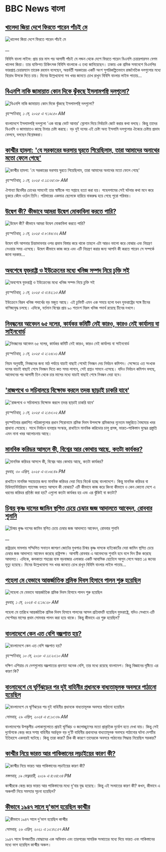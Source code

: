 # BBC News বাংলা## [খালেদা জিয়া দেশে ফিরতে পারেন পাঁচই মে](https://www.bbc.co.uk/bengali/live/cx2yv021nxvt?at_campaign=githubrss)![খালেদা জিয়া দেশে ফিরতে পারেন পাঁচই মে](https://ichef.bbci.co.uk/ace/standard/240/cpsprodpb/e52e/live/20026e00-2698-11f0-b26b-ab62c890638b.jpg)__বিবিসি বাংলা লাইভ: প্রায় চার মাস পর আগামী পাঁচই মে লন্ডন থেকে দেশে ফিরতে পারেন বিএনপি চেয়ারপারসন বেগম খালেদা জিয়া। তার ব্যক্তিগত চিকিৎসক বিবিসি বাংলাকে এ তথ্য জানিয়েছেন। ঢাকায় এক শ্রমিক সমাবেশে বিএনপির ভারপ্রাপ্ত চেয়ারম্যান তারেক রহমান বলেছেন, অন্তর্বর্তী সরকারের একটি অংশ সুপরিকল্পিতভাবে রাজনৈতিক দলগুলোর মধ্যে বিরোধ উসকে দিতে চায়। দিনের উল্লেখযোগ্য সব খবর জানতে চোখ রাখুন বিবিসি বাংলার লাইভ পাতায়...## [বিএনপি নাকি জামায়াত কোন দিকে ঝুঁকছে ইসলামপন্থি দলগুলো?](https://www.bbc.com/bengali/articles/c0jzl2pwn06o?at_campaign=githubrss)![বিএনপি নাকি জামায়াত কোন দিকে ঝুঁকছে ইসলামপন্থি দলগুলো?](https://ichef.bbci.co.uk/ace/standard/240/cpsprodpb/6a4a/live/7197ab50-265b-11f0-8c66-ebf25fc2cfef.jpg)_বৃহস্পতিবার, ১ মে, ২০২৫ এ ৭:১৯:৫০ AM_বাংলাদেশে ইসলামপন্থি দলগুলো 'এক বাক্সে ভোট আনার' স্লোগান দিয়ে নির্বাচনি জোট করার কথা বলছে। কিন্তু তাদের বিএনপি ও জামায়াতও কাছে টানার চেষ্টা করছে। বড় দুই দলের এই চেষ্টা অন্য ইসলামি দলগুলোর ঐক্যের চেষ্টায় প্রভাব ফেলবে, বলছেন বিশ্লেষকরা।## [কাশ্মীর হামলা: 'যে সরকারের ভরসায় ঘুরতে গিয়েছিলাম, তারা আমাদের অনাথের মতো ফেলে গেছে'](https://www.bbc.com/bengali/articles/cj0z64jdj2mo?at_campaign=githubrss)![কাশ্মীর হামলা: 'যে সরকারের ভরসায় ঘুরতে গিয়েছিলাম, তারা আমাদের অনাথের মতো ফেলে গেছে'](https://ichef.bbci.co.uk/ace/standard/240/cpsprodpb/256f/live/ed996830-266d-11f0-8c66-ebf25fc2cfef.jpg)_বৃহস্পতিবার, ১ মে, ২০২৫ এ ১১:৩৫:৩৮ AM_ঐশান্যা দ্বিবেদীর চোখের সামনেই তার স্বামীকে গত সপ্তাহে হত্যা করা হয়। পহেলগামের সেই ঘটনার কথা মনে করে ডুকরে কেঁদে ওঠেন তিনি। পরিবারের একমাত্র ছেলেকে হারিয়ে বাকরুদ্ধ হয়ে গেছে পুরো পরিবার।## [উদ্বেগ কী? কীভাবে আমরা উদ্বেগ মোকাবিলা করতে পারি?](https://www.bbc.com/bengali/articles/cn5x36x405vo?at_campaign=githubrss)![উদ্বেগ কী? কীভাবে আমরা উদ্বেগ মোকাবিলা করতে পারি?](https://ichef.bbci.co.uk/ace/standard/240/cpsprodpb/c61d/live/9b04f970-21bf-11f0-9060-674316cb3a1f.jpg)_বৃহস্পতিবার, ১ মে, ২০২৫ এ ৮:৪৬:৩২ AM_উদ্বেগ যদি আপনার চিন্তাভাবনার ওপর প্রভাব বিস্তার করে থাকে তাহলে এটা আরও ভালো করে বোঝার এবং নিয়ন্ত্রণ নেওয়ার সময় এসেছে। উদ্বেগ কীভাবে কাজ করে এবং এটি নিয়ন্ত্রণ করার জন্য আপনি কী করতে পারেন সে সম্পর্কে জানা দরকার...## [অবশেষে যুক্তরাষ্ট্র ও ইউক্রেনের মধ্যে খনিজ সম্পদ নিয়ে চুক্তি সই](https://www.bbc.com/bengali/articles/crld7yjp916o?at_campaign=githubrss)![অবশেষে যুক্তরাষ্ট্র ও ইউক্রেনের মধ্যে খনিজ সম্পদ নিয়ে চুক্তি সই](https://ichef.bbci.co.uk/ace/standard/240/cpsprodpb/5d73/live/ed653aa0-2632-11f0-8f57-b7237f6a66e6.jpg)_বৃহস্পতিবার, ১ মে, ২০২৫ এ ৩:৪২:১৩ AM_ইউক্রেনে বিরল খনিজ পদার্থের বড় মজুত আছে। এই চুক্তিটি এমন এক সময়ে হলো যখন যুক্তরাষ্ট্রের সঙ্গে চীনের বাণিজ্যযুদ্ধ চলছে। এদিকে, বর্তমান বিশ্বের প্রায় ৯০ শতাংশ বিরল খনিজ পদার্থ রয়েছে চীনের দখলে।## [নিবন্ধনের আবেদন ৬৫ দলের, কার্যকর কমিটি নেই কারও, কারও নেই কার্যালয় বা সাইনবোর্ড](https://www.bbc.com/bengali/articles/cpq78yd4jwvo?at_campaign=githubrss)![নিবন্ধনের আবেদন ৬৫ দলের, কার্যকর কমিটি নেই কারও, কারও নেই কার্যালয় বা সাইনবোর্ড](https://ichef.bbci.co.uk/ace/standard/240/cpsprodpb/8b80/live/1be76ff0-25c6-11f0-8f57-b7237f6a66e6.jpg)_বৃহস্পতিবার, ১ মে, ২০২৫ এ ২:২৬:০১ AM_নিয়ম অনুযায়ী, নিবন্ধনের জন্য মাঠ পর্যায়ে যাচাই বাছাই শেষেই নিবন্ধন দেয় নির্বাচন কমিশন। সেক্ষেত্রে এত সংখ্যক দলের যাচাই বাছাই শেষে নিবন্ধন দিতে কত সময় লাগবে, সেই প্রশ্নও সামনে এসেছে। যদিও নির্বাচন কমিশন বলছে, আবেদনের পর আগামী তিন থেকে চার মাসের মধ্যে যাচাই বাছাই শেষে নিবন্ধন দেয়া হবে।## ['রাজপথে ও সচিবালয়ে বিক্ষোভ করলে তদন্ত ছাড়াই চাকরি যাবে'](https://www.bbc.com/bengali/articles/cn8vne3qjxgo?at_campaign=githubrss)!['রাজপথে ও সচিবালয়ে বিক্ষোভ করলে তদন্ত ছাড়াই চাকরি যাবে'](https://ichef.bbci.co.uk/ace/standard/240/cpsprodpb/e64b/live/2cd44150-2637-11f0-98bc-13bd56d3008c.jpg)_বৃহস্পতিবার, ১ মে, ২০২৫ এ ২:৫০:০২ AM_বৃহস্পতিবার প্রকাশিত পত্রিকাগুলোর প্রধান শিরোনামে শ্রমিক দিবস উপলক্ষে শ্রমিকদের ন্যূনতম মজুরিতে বৈষম্যের খবর প্রাধান্য পেয়েছে। সাথে নির্বাচন ব্যবস্থার সংস্কার, রাখাইনে মানবিক করিডোর চালু প্রসঙ্গ, ভারত-পাকিস্তান যুদ্ধের প্রস্তুতি এমন নানা খবর আলোচনায় আছে।## [মানবিক করিডর আসলে কী, বিশ্বের আর কোথায় আছে, কতটা কার্যকর?](https://www.bbc.com/bengali/articles/cx25kgqq22go?at_campaign=githubrss)![মানবিক করিডর আসলে কী, বিশ্বের আর কোথায় আছে, কতটা কার্যকর?](https://ichef.bbci.co.uk/ace/standard/240/cpsprodpb/6e16/live/fdfff470-25df-11f0-bd2b-47815eb0df33.jpg)_বুধবার, ৩০ এপ্রিল, ২০২৫ এ ৩:০৬:৪৯ PM_রাখাইনে মানবিক সহায়তার জন্য মানবিক করিডর দেয়া নিয়ে বিতর্ক হচ্ছে বাংলাদেশে। কিন্তু মানবিক করিডর বা হিউম্যানিটারিয়ান প্যাসেজ বলতে আসলে কী বোঝায়? এটি কীভাবে কাজ করে কিংবা কীভাবে ও কেন কোনো দেশে এ ধরনের করিডর প্রতিষ্ঠা করা হয়? এগুলো কতটা কার্যকর হয় এবং এর ঝুঁকিই বা কতটা?## [চিন্ময় কৃষ্ণ দাসের জামিন স্থগিত চেয়ে চেম্বার জজ আদালতে আবেদন, রোববার শুনানি](https://www.bbc.co.uk/bengali/live/cj3x6j76636t?at_campaign=githubrss)![চিন্ময় কৃষ্ণ দাসের জামিন স্থগিত চেয়ে চেম্বার জজ আদালতে আবেদন, রোববার শুনানি](https://ichef.bbci.co.uk/ace/standard/240/cpsprodpb/f4c4/live/d5ccb380-25c6-11f0-8f57-b7237f6a66e6.jpg)__রাষ্ট্রদ্রোহ মামলায় সম্মিলিত সনাতন জাগরণ জোটের মুখপাত্র চিন্ময় কৃষ্ণ দাসকে হাইকোর্টের দেয়া জামিন স্থগিত চেয়ে চেম্বার জজ আদালতে আবেদন করেছে রাষ্ট্রপক্ষ। আগামী রোববার এ আবেদনের শুনানি হবে বলে দিন ঠিক করেছে আদালত। এদিকে, কলকাতা শহরের ব্যস্ত বড়বাজার এলাকার একটি আবাসিক হোটেলে আগুন লেগে অন্তত ১৪ জনের মৃত্যু হয়েছে। দিনের উল্লেখযোগ্য সব খবর জানতে চোখ রাখুন বিবিসি বাংলার লাইভ পাতায়...## [পহেলা মে যেভাবে আন্তর্জাতিক শ্রমিক দিবস হিসাবে পালন শুরু হয়েছিল](https://www.bbc.com/bengali/articles/c03dkw4w8w4o?at_campaign=githubrss)![পহেলা মে যেভাবে আন্তর্জাতিক শ্রমিক দিবস হিসাবে পালন শুরু হয়েছিল](https://ichef.bbci.co.uk/ace/standard/240/cpsprodpb/5c03/live/c6418960-039c-11ef-9ed0-3bbcd61a09e1.png)_বুধবার, ১ মে, ২০২৪ এ ২:১৯:২৮ AM_পহেলা মে তারিখে আন্তর্জাতিক শ্রমিক দিবস হিসাবে পালনের আসল প্রতিবাদটি হয়েছিল যুক্তরাষ্ট্রে, যদিও সেখানে এটি সেপ্টেম্বর মাসের প্রথম সোমবার পালন করা হয়ে থাকে। কিন্তু   কীভাবে এর শুরু হয়েছিল?## [বাংলাদেশে কেন এত বেশি বজ্রপাত হয়?](https://www.bbc.com/bengali/news-44064409?at_campaign=githubrss)![বাংলাদেশে কেন এত বেশি বজ্রপাত হয়?](https://ichef.bbci.co.uk/ace/standard/240/cpsprodpb/149BF/production/_101251448_f97cb6b3-6ecf-4c56-a9f4-969e26dfa7b2.jpg)_বৃহস্পতিবার, ১০ মে, ২০১৮ এ ১১:২০:১০ AM_দক্ষিণ এশিয়ার যে দেশগুলোয় বজ্রপাতের প্রবণতা অনেক বেশি, তার মধ্যে রয়েছে বাংলাদেশ। কিন্তু বিজ্ঞানের দৃষ্টিতে এর কারণ কি?## [বাংলাদেশে যে ঘূর্ণিঝড়ের পর দুই বাহিনীর প্রধানকে বাধ্যতামূলক অবসরে পাঠানো হয়েছিল](https://www.bbc.com/bengali/articles/cz96rjvqpn4o?at_campaign=githubrss)![বাংলাদেশে যে ঘূর্ণিঝড়ের পর দুই বাহিনীর প্রধানকে বাধ্যতামূলক অবসরে পাঠানো হয়েছিল](https://ichef.bbci.co.uk/ace/standard/240/cpsprodpb/48fd/live/cb5bc7f0-057f-11ef-8300-7d331f287251.jpg)_সোমবার, ২৯ এপ্রিল, ২০২৪ এ ৫:১০:৩৯ AM_বাংলাদেশের উপকূলীয় এলাকাগুলোতে প্রায়ই ঘূর্ণিঝড় ও জলোচ্ছ্বাসের মতো প্রাকৃতিক দুর্যোগ হতে দেখা যায়। কিন্তু সেই দুর্যোগকে কেন্দ্র করে সশস্ত্র বাহিনীর অর্ন্তভূক্ত বড় দু’টি বাহিনীর প্রধানদের  বাধ্যতামূলক অবসরে পাঠানোর ঘটনা দেশটির ইতিহাসে একবারই ঘটেছে। কিন্তু তারা কারা? ঠিক কী কারণে তাদেরকে অবসরে পাঠানোর সিদ্ধান্ত নিয়েছিল সরকার?## [কাশ্মীর নিয়ে ভারত আর পাকিস্তানের লড়াইয়ের কারণ কী?](https://www.bbc.com/bengali/news-47292738?at_campaign=githubrss)![কাশ্মীর নিয়ে ভারত আর পাকিস্তানের লড়াইয়ের কারণ কী?](https://ichef.bbci.co.uk/ace/standard/240/cpsprodpb/E2EA/production/_105709085__105648048_hi052329226.jpg)_মঙ্গলবার, ১৯ ফেব্রুয়ারী, ২০১৯ এ ৪:৩৪:৩৪ PM_কাশ্মীরকে কেন্দ্র করে ভারত আর পাকিস্তানের মধ্যে দু'বার যুদ্ধ হয়েছে। কিন্তু এই সংঘাতের কারণ কী? কখন, কীভাবে এ অঞ্চলটি নিয়ে সমস্যার সূচনা হয়েছিল?## [কীভাবে ১৯৪৭ সালে দু'ভাগ হয়েছিল কাশ্মীর](https://www.bbc.com/bengali/news-56651354?at_campaign=githubrss)![কীভাবে ১৯৪৭ সালে দু'ভাগ হয়েছিল কাশ্মীর](https://ichef.bbci.co.uk/ace/standard/240/cpsprodpb/4CEE/production/_117849691_p07k7dvp.jpg)_সোমবার, ২৬ এপ্রিল, ২০২১ এ ১০:৪২:৫৭ AM_১৯৪৭ সালে উপজাতীয় যোদ্ধাদের এক অভিযান এবং তারপরের সামরিক সংঘাতের মধ্যে দিয়ে ভারত এবং পাকিস্তানের মধ্যে ভাগ হয়েছিল কাশ্মীর অঞ্চল।